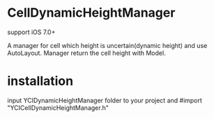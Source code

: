 # CellDynamicHeightManager
support iOS 7.0+

A manager for cell which height is uncertain(dynamic height) and use AutoLayout. Manager return the cell height with Model.

installation
=
input YCIDynamicHeightManager folder to your project 
and #import "YCICellDynamicHeightManager.h"

